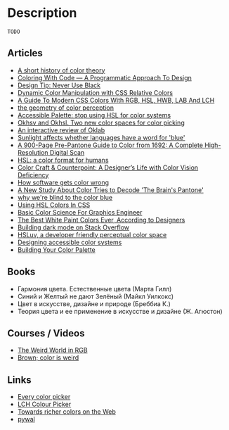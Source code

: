 # Description

`TODO`


## Articles

- [A short history of color theory](https://programmingdesignsystems.com/color/a-short-history-of-color-theory/index.html)
- [Coloring With Code — A Programmatic Approach To Design](https://tympanus.net/codrops/2021/12/07/coloring-with-code-a-programmatic-approach-to-design/)
- [Design Tip: Never Use Black](https://ianstormtaylor.com/design-tip-never-use-black/)
- [Dynamic Color Manipulation with CSS Relative Colors](https://blog.jim-nielsen.com/2021/css-relative-colors/)
- [A Guide To Modern CSS Colors With RGB, HSL, HWB, LAB And LCH](https://www.smashingmagazine.com/2021/11/guide-modern-css-colors/)
- [the geometry of color perception](https://www.handprint.com/HP/WCL/color2.html)
- [Accessible Palette: stop using HSL for color systems](https://wildbit.com/blog/accessible-palette-stop-using-hsl-for-color-systems)
- [Okhsv and Okhsl. Two new color spaces for color picking](https://bottosson.github.io/posts/colorpicker/)
- [An interactive review of Oklab](https://raphlinus.github.io/color/2021/01/18/oklab-critique.html)
- [Sunlight affects whether languages have a word for 'blue'](https://www.science.org/content/article/sunlight-affects-whether-languages-have-word-blue)
- [A 900-Page Pre-Pantone Guide to Color from 1692: A Complete High-Resolution Digital Scan](https://www.openculture.com/2021/04/a-900-page-pre-pantone-guide-to-color-from-1692-a-complete-high-resolution-digital-scan.html)
- [HSL: a color format for humans](https://cloudfour.com/thinks/hsl-a-color-format-for-humans/)
- [Color Craft & Counterpoint: A Designer’s Life with Color Vision Deficiency](https://alistapart.com/article/a-designers-life-with-color-vision-deficiency/)
- [How software gets color wrong](https://bottosson.github.io/posts/colorwrong/)
- [A New Study About Color Tries to Decode 'The Brain's Pantone'](https://www.wired.com/story/a-new-study-about-color-tries-to-decode-the-brains-pantone/)
- [why we're blind to the color blue](https://calebkruse.com/10-projects/seeing-blue/)
- [Using HSL Colors In CSS](https://www.smashingmagazine.com/2021/07/hsl-colors-css/)
- [Basic Color Science For Graphics Engineer](https://agraphicsguynotes.com/posts/basic_color_science_for_graphcis_engineer/)
- [The Best White Paint Colors Ever, According to Designers](https://www.elledecor.com/design-decorate/color/advice/a3448/the-right-white-a-70889/)
- [Building dark mode on Stack Overflow](https://stackoverflow.blog/2020/03/31/building-dark-mode-on-stack-overflow/)
- [HSLuv, a developer friendly perceptual color space](https://www.kuon.ch/post/2020-03-08-hsluv/)
- [Designing accessible color systems](https://stripe.com/blog/accessible-color-systems)
- [Building Your Color Palette](https://www.refactoringui.com/previews/building-your-color-palette)


## Books

- Гармония цвета. Естественные цвета (Марта Гилл)
- Синий и Желтый не дают Зелёный (Майкл Уилкокс)
- Цвет в искусстве, дизайне и природе (Бреббиа К.)
- Теория цвета и ее применение в искусстве и дизайне (Ж. Агюстон)


## Courses / Videos

- [The Weird World in RGB](https://youtu.be/uYbdx4I7STg)
- [Brown; color is weird](https://youtu.be/wh4aWZRtTwU)


## Links

- [Every color picker](https://everycolorpicker.com/)
- [LCH Colour Picker](https://css.land/lch/)
- [Towards richer colors on the Web](https://darker.ink/writings/Towards-richer-colors-on-the-Web)
- [pywal](https://github.com/dylanaraps/pywal)
